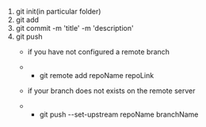 1. git init(in particular folder)
2. git add <filepath> <file2path> <file3path>
3. git commit -m 'title' -m 'description'
4. git push
    * if you have not configured a remote branch
    * * git remote add repoName repoLink

    * if your branch does not exists on the remote server
    * * git push --set-upstream repoName branchName